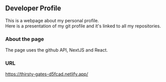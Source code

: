 ## Developer Profile

This is a webpage about my personal profile. \
Here is a presentation of my git profile and it's linked to all my repositories.

### About the page
The page uses the github API, NextJS and React.

### URL
https://thirsty-gates-d5fcad.netlify.app/